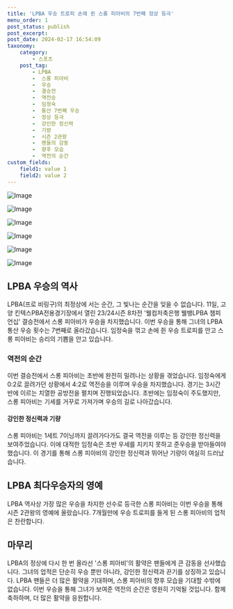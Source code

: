 ```yaml
---
title: 'LPBA 우승 트로피 손에 쥔 스롱 피아비의 7번째 정상 등극'
menu_order: 1
post_status: publish
post_excerpt: 
post_date: 2024-02-17 16:54:09
taxonomy:
    category:
        - 스포츠
    post_tag:
        - LPBA
        -  스롱 피아비
        -  우승
        -  결승전
        -  역전승
        -  임정숙
        -  통산 7번째 우승
        -  정상 등극
        -  강인한 정신력
        -  기량
        -  시즌 2관왕
        -  팬들의 감동
        -  향후 모습
        -  역전의 순간
custom_fields:
    field1: value 1
    field2: value 2
---
```


![Image](https://imgnews.pstatic.net/image/009/2024/02/11/0005257183_001_20240211190701016.jpg?type=w647)

![Image](https://imgnews.pstatic.net/image/009/2024/02/11/0005257183_002_20240211190701071.jpg?type=w647)

![Image](https://imgnews.pstatic.net/image/009/2024/02/11/0005257183_003_20240211190701106.jpg?type=w647)

![Image](https://imgnews.pstatic.net/image/009/2024/02/11/0005257183_004_20240211190701146.jpg?type=w647)

![Image](https://imgnews.pstatic.net/image/009/2024/02/11/0005257183_005_20240211190701185.jpg?type=w647)

![Image](https://imgnews.pstatic.net/image/009/2024/02/11/0005257183_006_20240211190701229.jpg?type=w647)

## LPBA 우승의 역사
LPBA(프로 비링구)의 최정상에 서는 순간, 그 빛나는 순간을 잊을 수 없습니다. 11일, 고양 킨텍스PBA전용경기장에서 열린 23/24시즌 8차전 '웰컴저축은행 웰뱅LPBA 챔피언십' 결승전에서 스롱 피아비가 우승을 차지했습니다. 이번 우승을 통해 그녀의 LPBA 통산 우승 횟수는 7번째로 올라갔습니다. 임정숙을 꺾고 손에 쥔 우승 트로피를 안고 스롱 피아비는 승리의 기쁨을 안고 있습니다.
### 역전의 순간
이번 결승전에서 스롱 피아비는 초반에 완전히 밀려나는 상황을 겪었습니다. 임정숙에게 0:2로 끌려가던 상황에서 4:2로 역전승을 이루며 우승을 차지했습니다. 경기는 3시간 반에 이르는 치열한 공방전을 펼치며 진행되었습니다. 초반에는 임정숙이 주도했지만, 스롱 피아비는 기세를 거꾸로 가져가며 우승의 길로 나아갔습니다.
#### 강인한 정신력과 기량
스롱 피아비는 1세트 7이닝까지 끌려가다가도 결국 역전을 이루는 등 강인한 정신력을 보여주었습니다. 이에 대적한 임정숙은 초반 우세를 지키지 못하고 준우승을 받아들여야 했습니다. 이 경기를 통해 스롱 피아비의 강인한 정신력과 뛰어난 기량이 여실히 드러났습니다.
## LPBA 최다우승자의 영예
LPBA 역사상 가장 많은 우승을 차지한 선수로 등극한 스롱 피아비는 이번 우승을 통해 시즌 2관왕의 영예에 올랐습니다. 7개월만에 우승 트로피를 들게 된 스롱 피아비의 업적은 찬란합니다.
## 마무리
LPBA의 정상에 다시 한 번 올라선 '스롱 피아비'의 활약은 팬들에게 큰 감동을 선사했습니다. 그녀의 업적은 단순히 우승 뿐만 아니라, 강인한 정신력과 끈기를 상징하고 있습니다. LPBA 팬들은 더 많은 활약을 기대하며, 스롱 피아비의 향후 모습을 기대할 수밖에 없습니다. 이번 우승을 통해 그녀가 보여준 역전의 순간은 영원히 기억될 것입니다. 함께 축하하며, 더 많은 활약을 응원합니다.
